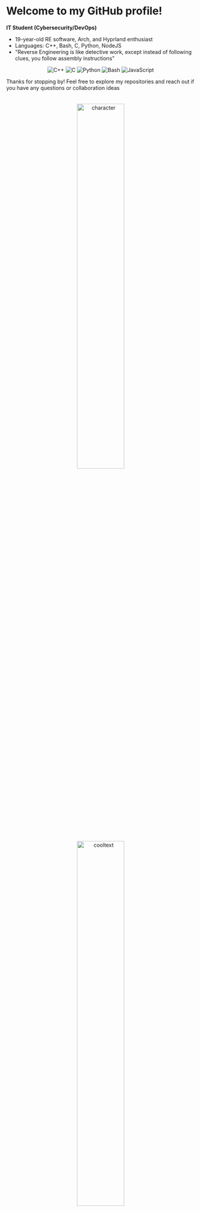 # Welcome to my GitHub profile!

**IT Student (Cybersecurity/DevOps)**

- 19-year-old RE software, Arch, and Hyprland enthusiast
- Languages: C++, Bash, C, Python, NodeJS
- "Reverse Engineering is like detective work, except instead of following clues, you follow assembly instructions"

<p align="center">
  <img src="https://img.shields.io/badge/C%2B%2B-c9008a?logo=c%2B%2B&logoColor=white" alt="C++"/>
  <img src="https://img.shields.io/badge/C-c9008a?logo=c&logoColor=white" alt="C"/>
  <img src="https://img.shields.io/badge/Python-c9008a?logo=python&logoColor=white" alt="Python"/>
  <img src="https://img.shields.io/badge/Bash-c9008a?logo=gnu-bash&logoColor=white" alt="Bash"/>
  <img src="https://img.shields.io/badge/JavaScript-c9008a?logo=javascript&logoColor=white" alt="JavaScript"/>
</p>

Thanks for stopping by! Feel free to explore my repositories and reach out if you have any questions or collaboration ideas

<p align="center">
  <img src="https://static.wikia.nocookie.net/umineko/images/e/e7/Eri_a11_.png/revision/latest?cb=20130528195448&path-prefix=es" alt="character" style="width: 50%; margin-top: 20px;"/>
  <img src="https://cdn.discordapp.com/attachments/759495663275999283/1332144027901886595/cooltext474599230905967.png?ex=67942f4e&is=6792ddce&hm=af1827b3d116a6b081acf99154a45fa06c35a76d806fa3a07fea0a8db6d025a1&" alt="cooltext" style="width: 50%; margin-top: 20px;"/>
</p>
